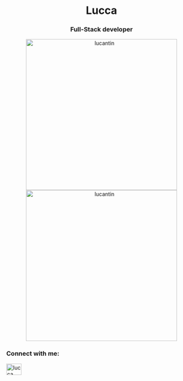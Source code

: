 <h1 align="center">Lucca</h1>
<h3 align="center">Full-Stack developer</h3>


<div align="center">
  <img width="400em" src="https://github-readme-stats.vercel.app/api/top-langs/?username=lucantin&layout=compact=true&theme=tokyonight&count_private=true" alt="lucantin"/> <br />
  <img width="400em" src="https://github-readme-stats.vercel.app/api?username=lucantin&theme=tokyonight&show_icons=true&count_private=true"  alt="lucantin"/>
</div>


<h3 align="left">Connect with me:</h3>
<p align="left">
<a target="_blank" href="https://www.linkedin.com/in/lucca-bento-babb62180/" ><img align="center" src="https://raw.githubusercontent.com/rahuldkjain/github-profile-readme-generator/master/src/images/icons/Social/linked-in-alt.svg" alt="lucca bento" height="30" width="40" /></a>
